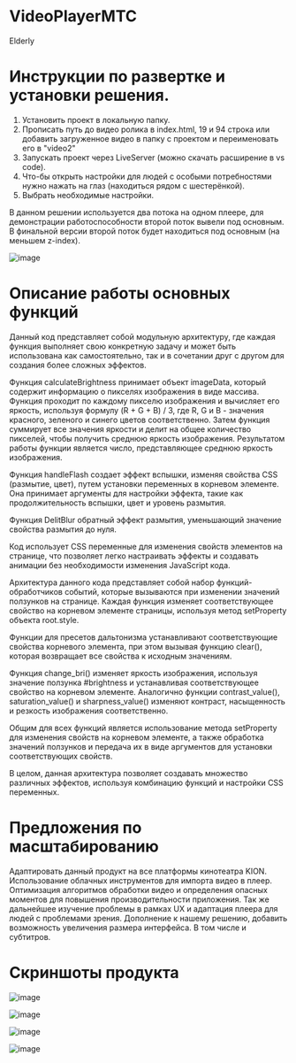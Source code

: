 # VideoPlayerMTC
Elderly

# Инструкции по развертке и установки решения. 
1. Установить проект в локальную папку.
2. Прописать путь до видео ролика в index.html, 19 и 94 строка или добавить загруженное видео в папку с проектом и переименовать его в "video2"
3. Запускать проект через LiveServer (можно скачать расширение в vs code).
4. Что-бы открыть настройки для людей с особыми потребностями нужно нажать на глаз (находиться рядом с шестерёнкой).
5. Выбрать необходимые настройки.

В данном решении используется два потока на одном плеере, для демонстрации работоспособности второй поток вывели под основным.
В финальной версии второй поток будет находиться под основным (на меньшем z-index). 

![image](https://user-images.githubusercontent.com/101283788/228473101-e1c4e76b-6208-430a-a014-b370f6cc1e9b.png)

# Описание работы основных функций

Данный код представляет собой модульную архитектуру, где каждая функция выполняет свою конкретную задачу и может быть использована как самостоятельно, 
так и в сочетании друг с другом для создания более сложных эффектов.

Функция calculateBrightness принимает объект imageData, который содержит информацию о пикселях изображения в виде массива. Функция проходит 
по каждому пикселю изображения и вычисляет его яркость, используя формулу (R + G + B) / 3, где R, G и B - значения красного, зеленого и синего цветов соответственно. 
Затем функция суммирует все значения яркости и делит на общее количество пикселей, чтобы получить среднюю яркость изображения. Результатом работы функции является 
число, представляющее среднюю яркость изображения.

Функция handleFlash создает эффект вспышки, изменяя свойства CSS (размытие, цвет), путем установки переменных в корневом элементе. Она принимает аргументы для 
настройки эффекта, такие как продолжительность вспышки, цвет и уровень размытия.

Функция DelitBlur обратный эффект размытия, уменьшающий значение свойства размытия до нуля.

Код использует CSS переменные для изменения свойств элементов на странице, что позволяет легко настраивать эффекты и создавать анимации без необходимости изменения 
JavaScript кода.

Архитектура данного кода представляет собой набор функций-обработчиков событий, которые вызываются при изменении значений ползунков на странице. Каждая функция 
изменяет соответствующее свойство на корневом элементе страницы, используя метод setProperty объекта root.style.

Функции для пресетов дальтонизма устанавливают соответствующие свойства корневого элемента, при этом вызывая функцию clear(), которая возвращает все свойства к 
исходным значениям.

Функция change_bri() изменяет яркость изображения, используя значение ползунка #brightness и устанавливая соответствующее свойство на корневом элементе. 
Аналогично функции contrast_value(), saturation_value() и sharpness_value() изменяют контраст, насыщенность и резкость изображения соответственно.

Общим для всех функций является использование метода setProperty для изменения свойств на корневом элементе, а также обработка значений ползунков и передача 
их в виде аргументов для установки соответствующих свойств.

В целом, данная архитектура позволяет создавать множество различных эффектов, используя комбинацию функций и настройки CSS переменных.

# Предложения по масштабированию

Адаптировать данный продукт на все платформы кинотеатра KION. Использование облачных инструментов для импорта видео в плеер. Оптимизация алгоритмов обработки видео и 
определения опасных моментов для повышения производительности приложения. Так же дальнейшее изучение проблемы в рамках UX и адаптация плеера для людей с проблемами 
зрения. Дополнение к нашему решению, добавить возможность увеличения размера интерфейса. В том числе и субтитров.



# Скриншоты продукта

![image](https://user-images.githubusercontent.com/101283788/228543741-8280ca27-ca78-4a18-a6b2-58222f694d20.png)

![image](https://user-images.githubusercontent.com/101283788/228544046-9da46d33-a38f-48a5-a69f-27884918e1da.png)

![image](https://user-images.githubusercontent.com/101283788/228544097-27d5ad32-de39-4e0c-b679-5840fbdd1157.png)

![image](https://user-images.githubusercontent.com/101283788/228544196-4caebaed-cdda-4ea8-911f-0a47c1e70d78.png)




